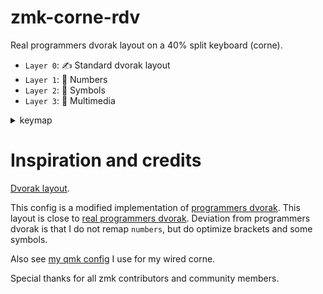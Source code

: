 # zmk-corne-rdv
Real programmers dvorak layout on a 40% split keyboard (corne). 
- `Layer 0`: ✍️ Standard dvorak layout
- `Layer 1`: 💯 Numbers
- `Layer 2`: 🔣 Symbols
- `Layer 3`: 📡 Multimedia

<details>
  <summary>keymap</summary>

```
// +------------------------------------------------------------------------------------+
// |  TAB  | ; : | , < | . > |  P  |  Y  |         |  F  |  G  |  C  |  R  |  L  | BSPC |
// | LSHFT |  A  |  O  |  E  |  U  |  I  |         |  D  |  H  |  T  |  N  |  S  |RSHFT |
// |  CTLR | ' " | q @ |  J  |  K  |  X  |         |  B  |  M  |  W  |  V  |  Z  | ESC  |
//                       | GUI | LOWER | SPC |  | ENT | RAISE | ALT |
// +------------------------------------------------------------------------------------+
  
// +------------------------------------------------------------------------------------+
// |   TAB |  1  |  2  |  3  |  4  |  5  |         |  6  |  7  |  8  |  9  |  0  | BSPC |
// | LSHFT |     |     |     |     |     |         | LEFT| DOWN|  UP | RHGT|     |  DEL |
// |  CTLR |     |     |     |     |     |         |     |     |     |     |     |      |
//                         | GUI |     | SPC |  | ENT |MEDIA| ALT |
// +------------------------------------------------------------------------------------+

// +------------------------------------------------------------------------------------+
// |  TAB  |  !  |  @  |  #  |  $  |  %  |         |  ^  |  &  |  *  |  (  |  )  | BSPC |
// | LSHFT |  ~  |  -  |  [  |  (  |  /  |         |  \  |  )  |  ]  |  +  |  =  | ` ~  |
// |  CTLR |GLOBE|  _  |  ?  |  {  |  :  |         |  ;  |  }  |  "  |  |  |     |  ESC |
//                        | GUI |MEDIA| SPC |   | ENT |     | ALT |
// +------------------------------------------------------------------------------------+

// +------------------------------------------------------------------------------------+
// |   TAB |     |     |     |     |     |         |     |     |     |     |     | BSPC |
// |BT CLR | BT1 | BT2 | BT3 | BT4 | BT5 |         | PREV|> || | NEXT|     |     |      |
// |  CTLR |PW ON|PWOFF|     |     |     |         | MUTE| VOL-| VOL+|     |     |  ESC |
//                        | GUI |     | SPC |  | ENT |     | ALT |
// +------------------------------------------------------------------------------------+
```

</details>

# Inspiration and credits
[Dvorak layout](https://en.wikipedia.org/wiki/Dvorak_keyboard_layout).

This config is a modified implementation of [programmers dvorak](https://www.kaufmann.no/roland/dvorak/). This layout is close to [real programmers dvorak](https://github.com/ThePrimeagen/keyboards/blob/master/README.md).
Deviation from programmers dvorak is that I do not remap `numbers`, but do optimize brackets and some symbols.

Also see [my qmk config](https://github.com/timonviola/qmk_firmware) I use for my wired corne.

Special thanks for all zmk contributors and community members.
